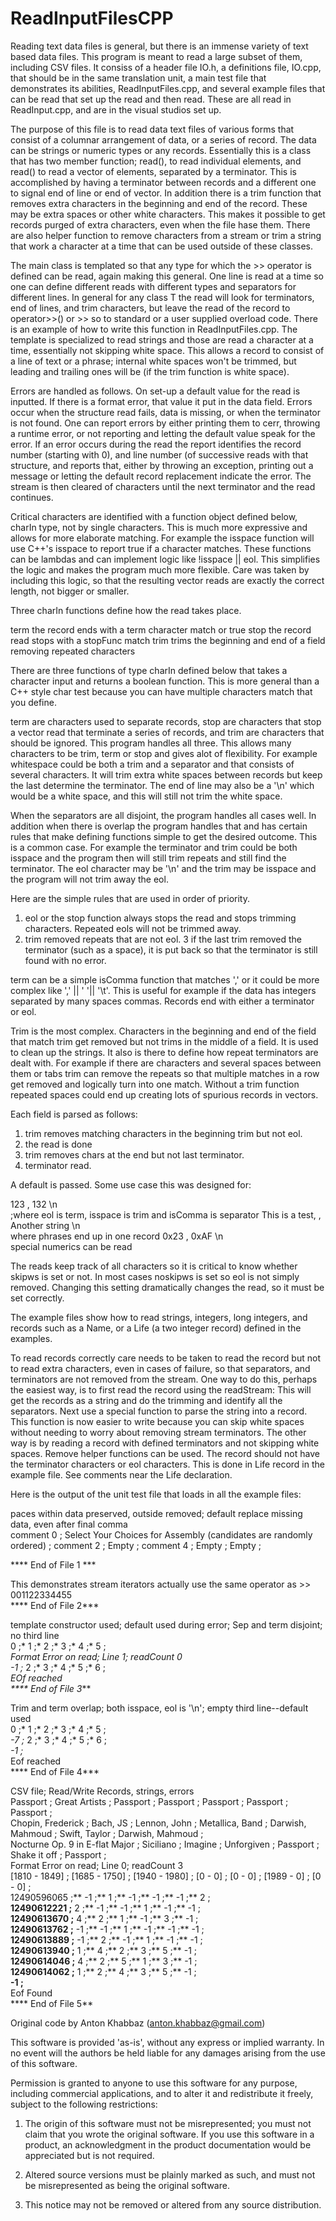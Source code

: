 # ReadInputFilesCPP

 
Reading text data files is general, but there is an immense variety of text based data files. 
This program is meant to read a large subset of them, including CSV files.  It
consiss of a header file IO.h, a definitions file, IO.cpp, that should be in the same
translation unit, a main test file that demonstrates its abilities,
ReadInputFiles.cpp, and several example files that can be read that set up the read
and then read.  These are all read in ReadInput.cpp, and are in the visual studios
set up.

The purpose of this file is to read data text files of various forms that consist of
a columnar arrangement of data, or a series of record.  The data can be strings or
numeric types or any records.  Essentially this is a class that has two member
function; read(), to read individual elements, and read() to read a vector of
elements, separated by a terminator.  This is accomplished by having a terminator
between records and a different one to signal end of line or end of vector.  In
addition there is a trim function that removes extra characters in the beginning and
end of the record. These may be extra spaces or other white characters. This makes it
possible to get records purged of extra characters, even when the file hase them. 
There are also helper function to remove characters from a stream or trim a string
that work a character at a time that can be used outside of these classes. 



The main
class is templated so that any type for which the >> operator is defined can be read,
again making this general.  One line is read at a time so one can define different
reads with different types and separators for different lines.  In general for any
class T the read will look for terminators, end of lines, and trim characters, but
leave the read of the record to  operator>>() or >> so to standard or a user supplied
overload code.  There is an example of how to write this function in
ReadInputFiles.cpp.  The template is specialized to read strings and those are read a
character at a time, essentially not skipping white space. This allows a record to
consist of a line of text or a phrase;  internal white spaces won't be trimmed, but
leading and trailing ones will be (if the trim function is white space).


Errors are handled as follows.  On set-up a default value for the read is inputted.
If there is a format error, that value it put in the data field. Errors occur when
the structure read fails, data is missing, or when the terminator is not found.  One can report
errors by either printing them to cerr, throwing a runtime error, or not reporting and
letting the default value speak for the error.  If an error occurs during the read
the report identifies the record number (starting with 0), and line number (of
successive reads with that structure, and reports that, either by throwing an
exception, printing out a message or letting the default record replacement indicate
the error.  The stream is then cleared of characters until the next terminator and
the read continues.

Critical characters are identified with a function object defined below, charIn type,
not by single characters.  This is much more expressive and allows for more elaborate
matching. For example the isspace function will use C++'s isspace to report true if a
character matches.  These functions can be lambdas and can implement logic like
!isspace || eol.  This simplifies the logic and makes the program much more flexible.
Care was taken by including this logic, so that the resulting vector reads are
exactly the correct length, not bigger or smaller.


Three charIn functions define how the read takes place.

term      the record ends with a term character match or true
stop      the record read stops with a stopFunc match
trim      trims the beginning and end of a field removing repeated characters 

There are three functions of type charIn defined below  that takes a character input and returns a
boolean function.  This is more general than a C++ style char test because you can have multiple 
characters match that you define.  


term are characters used to separate
records, stop are characters that stop a vector read that terminate a series of
records, and trim are characters that should be ignored.  This program handles all
three. This allows many characters to be trim, term or stop and
gives alot of flexibility.  For example whitespace could be both a trim and a
separator and that consists of several characters.  It will trim extra white spaces
between records but keep the last determine the terminator. The end of line may also
be a '\n' which would be a white space, and this will still not trim the white space.


When the separators are all disjoint, the program handles all cases well. In addition
when there is overlap the program handles that and has certain rules that make
defining functions simple to get the desired outcome.  This is a common case.  For
example the terminator and trim could be both isspace and the program then will still
trim repeats and still find the terminator.  The eol character may be '\n' and the trim may
be isspace and the program will not trim away the eol.

Here are the simple rules that are used in order of priority.

1. eol or the stop function always stops the read and stops trimming characters.
Repeated eols will not be trimmed away.
2. trim removed repeats that are not eol.
3  if the last trim removed the terminator (such as a space), it is put back so that
    the terminator is still found with no error.

term can be a simple isComma function that matches ',' or it could be more complex like 
',' || ' '|| '\t'.  This is useful for example if the data has integers separated by many spaces 
commas.  Records end with either a terminator or eol.

Trim is the most complex.  Characters in the beginning and end of the field that
match trim get removed but not trims in the middle of a field.  It is used to 
clean up the strings.  It also is there to define how repeat terminators are dealt with. 
For example if there are characters and several spaces between them or tabs trim can remove the repeats
so that multiple matches in a row get removed and logically turn into one match.
Without a trim function repeated spaces could end up creating lots of spurious
records in vectors.  

Each field is parsed as follows:

1. trim removes matching characters in the beginning trim but not eol.
2. the read is done
3. trim removes chars at the end but not last terminator.
4. terminator read.

A default is passed.
Some use case this was designed for:

  123   ,  132  \n   
     ;where eol is term, isspace is trim and isComma is separator
  This is a test,   ,  Another string \n  
     where phrases end up in one record
     0x23  , 0xAF \n  
        special numerics can be read

The reads keep track of all characters so it is critical to know whether skipws is
set or not. In most cases noskipws is set so eol is not simply removed. Changing this
setting dramatically changes the read, so it must be set correctly.

The example files show how to read strings, integers, long integers, and records such
as a Name, or a Life (a two integer record) defined in the examples.   


To read records correctly care needs to be taken to  read the record but not to read
extra characters, even in cases of failure, so that separators, and terminators are
not removed from the stream. One way to do this, perhaps the easiest way, is to first
read the record using the readStream<string>:  This will get the records as a string
and do the trimming and identify all the separators. Next use a special function to
parse the string into a record.  This function is now easier to write because you can
skip white spaces without needing to worry about removing stream terminators.  The
other way is by reading a record with defined terminators and not skipping white
spaces. Remove helper functions can be used. The record should not have the
terminator characters or eol characters.  This is done in Life record in the example
file.  See comments near the Life declaration.



Here is the output of the unit test file that loads in all the example files:

paces within data preserved, outside removed; default replace missing data, even after final comma<br>
comment 0 ; Select Your Choices for Assembly (candidates are randomly ordered) ; comment 2 ; Empty ; comment 4 ; Empty ; Empty ;

**** End of File 1 ***

This demonstrates stream iterators actually use the same operator as >>
001122334455<br>
**** End of File 2***

template constructor used; default used during error; Sep and term disjoint; no third line <br>
0 ;* 1 ;* 2 ;* 3 ;* 4 ;* 5 ;*<br>
Format Error on read; Line 1; readCount 0<br>
-1 ;* 2 ;* 3 ;* 4 ;* 5 ;* 6 ;*<br>
EOf reached<br>
**** End of File 3***<br>

Trim and term overlap; both isspace, eol is '\n'; empty third line--default
used<br>
0 ;* 1 ;* 2 ;* 3 ;* 4 ;* 5 ;*<br>
-7 ;* 2 ;* 3 ;* 4 ;* 5 ;* 6 ;*<br>
-1 ;*<br>
Eof reached<br>
**** End of File 4***<br>

CSV file; Read/Write Records, strings, errors<br>
Passport ; Great Artists ; Passport ; Passport ; Passport ; Passport ; Passport ;<br>
Chopin, Frederick ; Bach, JS ; Lennon, John ; Metallica, Band ; Darwish, Mahmoud ; Swift, Taylor ; Darwish, Mahmoud ;<br>
Nocturne Op. 9 in E-flat Major ; Siciliano ; Imagine ; Unforgiven ; Passport ; Shake it off ; Passport ;<br>
Format Error on read; Line 0; readCount 3<br>
[1810 - 1849] ; [1685 - 1750] ; [1940 - 1980] ; [0 - 0] ; [0 - 0] ; [1989 - 0] ; [0 - 0] ;<br>
12490596065 ;** -1 ;** 1 ;** -1 ;** -1 ;** -1 ;** 2 ;**<br>
12490612221 ;** 2 ;** -1 ;** -1 ;** 1 ;** -1 ;** -1 ;**<br>
12490613670 ;** 4 ;** 2 ;** 1 ;** -1 ;** 3 ;** -1 ;**<br>
12490613762 ;** -1 ;** -1 ;** 1 ;** -1 ;** -1 ;** -1 ;**<br>
12490613889 ;** -1 ;** 2 ;** -1 ;** 1 ;** -1 ;** -1 ;**<br>
12490613940 ;** 1 ;** 4 ;** 2 ;** 3 ;** 5 ;** -1 ;**<br>
12490614046 ;** 4 ;** 2 ;** 5 ;** 1 ;** 3 ;** -1 ;**<br>
12490614062 ;** 1 ;** 2 ;** 4 ;** 3 ;** 5 ;** -1 ;**<br>
-1 ;**<br>
Eof Found<br>
**** End of File 5**<br>


Original code by Anton Khabbaz (anton.khabbaz@gmail.com)
  
 This software is provided 'as-is', without any express or implied
 warranty. In no event will the authors be held liable for any
 damages arising from the use of this software.
  
 Permission is granted to anyone to use this software for any
 purpose, including commercial applications, and to alter it and
 redistribute it freely, subject to the following restrictions:
  
 1. The origin of this software must not be misrepresented; you must
 not claim that you wrote the original software. If you use this
 software in a product, an acknowledgment in the product documentation
 would be appreciated but is not required.
  
 2. Altered source versions must be plainly marked as such, and
 must not be misrepresented as being the original software.
  
 3. This notice may not be removed or altered from any source
 distribution.

